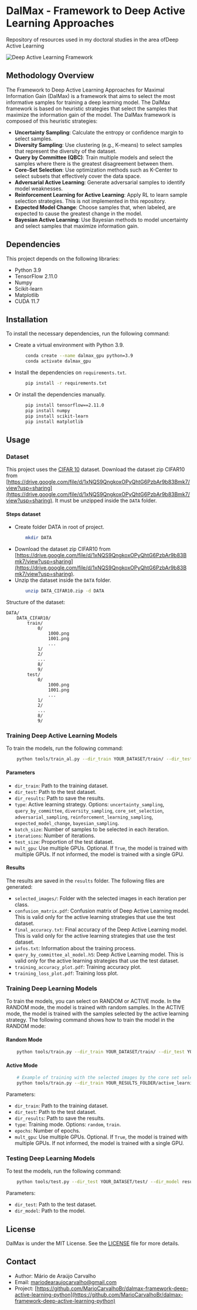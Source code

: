 # DalMax - Framework to Deep Active Learning Approaches
Repository of resources used in my doctoral studies in the area of ​​Deep Active Learning

![Deep Active Learning Framework](assets/active-learning-framework.png)

## Methodology Overview
The Framework to Deep Active Learning Approaches for Maximal Information Gain (DalMax) is a framework that aims to select the most informative samples for training a deep learning model. The DalMax framework is based on heuristic strategies that select the samples that maximize the information gain of the model. The DalMax framework is composed of this heuristic strategies:
- **Uncertainty Sampling**: Calculate the entropy or confidence margin to select samples.
- **Diversity Sampling**: Use clustering (e.g., K-means) to select samples that represent the diversity of the dataset.
- **Query by Committee (QBC)**: Train multiple models and select the samples where there is the greatest disagreement between them.
- **Core-Set Selection**: Use optimization methods such as K-Center to select subsets that effectively cover the data space.
- **Adversarial Active Learning**: Generate adversarial samples to identify model weaknesses.
- **Reinforcement Learning for Active Learning**: Apply RL to learn sample selection strategies. This is not implemented in this repository.
- **Expected Model Change**: Choose samples that, when labeled, are expected to cause the greatest change in the model.
- **Bayesian Active Learning**: Use Bayesian methods to model uncertainty and select samples that maximize information gain.

## Dependencies
This project depends on the following libraries:
- Python 3.9
- TensorFlow 2.11.0
- Numpy
- Scikit-learn
- Matplotlib
- CUDA 11.7
  
## Installation
To install the necessary dependencies, run the following command:
 - Create a virtual environment with Python 3.9.
    ```bash
        conda create --name dalmax_gpu python=3.9
        conda activate dalmax_gpu
    ```
 - Install the dependencies on `requirements.txt`.
    ```bash
        pip install -r requirements.txt
    ```
 - Or install the dependencies manually.
    ```bash
        pip install tensorflow==2.11.0
        pip install numpy
        pip install scikit-learn
        pip install matplotlib
    ```

## Usage

### Dataset
This project uses the [CIFAR 10](https://www.cs.toronto.edu/~kriz/cifar.html) dataset. 
Download the dataset zip CIFAR10 from [https://drive.google.com/file/d/1xNQS9QngkoxOPyQhtG6PzbAr9b83Bmk7/view?usp=sharing](https://drive.google.com/file/d/1xNQS9QngkoxOPyQhtG6PzbAr9b83Bmk7/view?usp=sharing). It must be unzipped inside the `DATA` folder.

#### Steps dataset
 - Create folder DATA in root of project.
    ```bash
        mkdir DATA
    ```
 - Download the dataset zip CIFAR10 from [https://drive.google.com/file/d/1xNQS9QngkoxOPyQhtG6PzbAr9b83Bmk7/view?usp=sharing](https://drive.google.com/file/d/1xNQS9QngkoxOPyQhtG6PzbAr9b83Bmk7/view?usp=sharing).
 - Unzip the dataset inside the `DATA` folder.
    ```bash
        unzip DATA_CIFAR10.zip -d DATA
    ```

Structure of the dataset:
```
DATA/
    DATA_CIFAR10/
        train/
            0/
                1000.png
                1001.png
                ...
            1/
            2/
            ...
            8/
            9/
        test/
            0/
                1000.png
                1001.png
                ...
            1/
            2/
            ...
            8/
            9/
```

### Training Deep Active Learning Models
To train the models, run the following command:
```bash
    python tools/train_al.py --dir_train YOUR_DATASET/train/ --dir_test YOUR_DATASET/test/ --dir_results results/ --type uncertainty_sampling --batch_size 10 --iterations 5 --test_size 0.9 --mult_gpu True
```
#### Parameters
- `dir_train`: Path to the training dataset.
- `dir_test`: Path to the test dataset.
- `dir_results`: Path to save the results.
- `type`: Active learning strategy. Options: `uncertainty_sampling`, `query_by_committee`, `diversity_sampling`, `core_set_selection`, `adversarial_sampling`, `reinforcement_learning_sampling`, `expected_model_change`, `bayesian_sampling`.
- `batch_size`: Number of samples to be selected in each iteration.
- `iterations`: Number of iterations.
- `test_size`: Proportion of the test dataset.
- `mult_gpu`: Use multiple GPUs. Optional. If `True`, the model is trained with multiple GPUs. If not informed, the model is trained with a single GPU.

#### Results
The results are saved in the `results` folder. The following files are generated:

- `selected_images/`: Folder with the selected images in each iteration per class.
- `confusion_matrix.pdf`: Confusion matrix of Deep Active Learning model. This is valid only for the active learning strategies that use the test dataset.
- `final_accuracy.txt`: Final accuracy of the Deep Active Learning model. This is valid only for the active learning strategies that use the test dataset.
- `infos.txt`: Information about the training process.
- `query_by_committee_al_model.h5`: Deep Active Learning model. This is valid only for the active learning strategies that use the test dataset.
- `training_accuracy_plot.pdf`: Training accuracy plot.
- `training_loss_plot.pdf`: Training loss plot.

### Training Deep Learning Models
To train the models, you can select on RANDOM or ACTIVE mode. In the RANDOM mode, the model is trained with random samples. In the ACTIVE mode, the model is trained with the samples selected by the active learning strategy. The following command shows how to train the model in the RANDOM mode:

#### Random Mode
```bash
    python tools/train.py --dir_train YOUR_DATASET/train/ --dir_test YOUR_DATASET/test/ --dir_results results/ --type random --epochs 10 --mult_gpu True
```

#### Active Mode
```bash
    # Example of training with the selected images by the core set selection strategy
    python tools/train.py --dir_train YOUR_RESULTS_FOLDER/active_learning/core_set_selection/selected_images/ --dir_test YOUR_DATASET/test/ --dir_results results/ --type train --epochs 10 --mult_gpu True
```

Parameters:
- `dir_train`: Path to the training dataset.
- `dir_test`: Path to the test dataset.
- `dir_results`: Path to save the results.
- `type`: Training mode. Options: `random`, `train`.
- `epochs`: Number of epochs.
- `mult_gpu`: Use multiple GPUs. Optional. If `True`, the model is trained with multiple GPUs. If not informed, the model is trained with a single GPU.


### Testing Deep Learning Models
To test the models, run the following command:
```bash
    python tools/test.py --dir_test YOUR_DATASET/test/ --dir_model results/YOUR_model.h5
```
Parameters:
- `dir_test`: Path to the test dataset.
- `dir_model`: Path to the model.
  
## License

DalMax is under the MIT License. See the [LICENSE](LICENSE) file for more details.

## Contact

- Author: Mário de Araújo Carvalho
- Email: mariodearaujocarvalho@gmail.com
- Project: [https://github.com/MarioCarvalhoBr/dalmax-framework-deep-active-learning-python](https://github.com/MarioCarvalhoBr/dalmax-framework-deep-active-learning-python)
